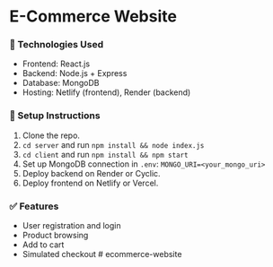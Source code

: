 # E-Commerce Website

### 🔧 Technologies Used
- Frontend: React.js
- Backend: Node.js + Express
- Database: MongoDB
- Hosting: Netlify (frontend), Render (backend)

### 🚀 Setup Instructions
1. Clone the repo.
2. `cd server` and run `npm install && node index.js`
3. `cd client` and run `npm install && npm start`
4. Set up MongoDB connection in `.env`: `MONGO_URI=<your_mongo_uri>`
5. Deploy backend on Render or Cyclic.
6. Deploy frontend on Netlify or Vercel.

### ✅ Features
- User registration and login
- Product browsing
- Add to cart
- Simulated checkout
#   e c o m m e r c e - w e b s i t e  
 